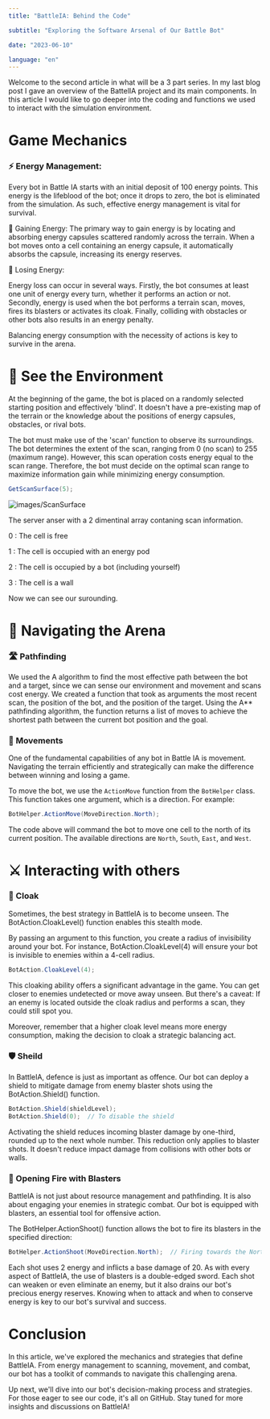 ```yaml
---
title: "BattleIA: Behind the Code"

subtitle: "Exploring the Software Arsenal of Our Battle Bot"

date: "2023-06-10"

language: "en"
---
```

Welcome to the second article in what will be a 3 part series. In my last blog post I gave an overview of the BattelIA project and its main components. In this article I would like to go deeper into the coding and functions we used to interact with the simulation environment.

# Game Mechanics

### ⚡ Energy Management:

Every bot in Battle IA starts with an initial deposit of 100 energy points. This energy is the lifeblood of the bot; once it drops to zero, the bot is eliminated from the simulation. As such, effective energy management is vital for survival.

🔋 Gaining Energy:
The primary way to gain energy is by locating and absorbing energy capsules scattered randomly across the terrain. When a bot moves onto a cell containing an energy capsule, it automatically absorbs the capsule, increasing its energy reserves.

🪫 Losing Energy:

Energy loss can occur in several ways. Firstly, the bot consumes at least one unit of energy every turn, whether it performs an action or not. Secondly, energy is used when the bot performs a terrain scan, moves, fires its blasters or activates its cloak. Finally, colliding with obstacles or other bots also results in an energy penalty.

Balancing energy consumption with the necessity of actions is key to survive in the arena.

# 👀 See the Environment

At the beginning of the game, the bot is placed on a randomly selected starting position and effectively 'blind'. It doesn't have a pre-existing map of the terrain or the knowledge about the positions of energy capsules, obstacles, or rival bots.

The bot must make use of the 'scan' function to observe its surroundings. The bot determines the extent of the scan, ranging from 0 (no scan) to 255 (maximum range). However, this scan operation costs energy equal to the scan range. Therefore, the bot must decide on the optimal scan range to maximize information gain while minimizing energy consumption.

```csharp
GetScanSurface(5);
```

![images/ScanSurface](/images/scanSurface.png)

The server anser with a 2 dimentinal array contaning scan information.

0 : The cell is free

1 : The cell is occupied with an energy pod

2 : The cell is occupied by a bot (including yourself)

3 : The cell is a wall

Now we can see our surounding.

# 🧭 Navigating the Arena

### 🛣️ Pathfinding

We used the A algorithm to find the most effective path between the bot and a target, since we can sense our environment and movement and scans cost energy. We created a function that took as arguments the most recent scan, the position of the bot, and the position of the target. Using the A** pathfinding algorithm, the function returns a list of moves to achieve the shortest path between the current bot position and the goal.

### 🦿 Movements

One of the fundamental capabilities of any bot in Battle IA is movement. Navigating the terrain efficiently and strategically can make the difference between winning and losing a game.

To move the bot, we use the `ActionMove` function from the `BotHelper` class. This function takes one argument, which is a direction. For example:

```csharp
BotHelper.ActionMove(MoveDirection.North);
```

The code above will command the bot to move one cell to the north of its current position. The available directions are `North`, `South`, `East`, and `West`.

# **⚔️ Interacting with others**

### 👻 Cloak

Sometimes, the best strategy in BattleIA is to become unseen. The BotAction.CloakLevel() function enables this stealth mode.

By passing an argument to this function, you create a radius of invisibility around your bot. For instance, BotAction.CloakLevel(4) will ensure your bot is invisible to enemies within a 4-cell radius.

```csharp
BotAction.CloakLevel(4);
```

This cloaking ability offers a significant advantage in the game. You can get closer to enemies undetected or move away unseen. But there's a caveat: If an enemy is located outside the cloak radius and performs a scan, they could still spot you.

Moreover, remember that a higher cloak level means more energy consumption, making the decision to cloak a strategic balancing act.

### 🛡️ Sheild

In BattleIA, defence is just as important as offence. Our bot can deploy a shield to mitigate damage from enemy blaster shots using the BotAction.Shield() function.

```csharp
BotAction.Shield(shieldLevel);
BotAction.Shield(0);  // To disable the shield
```

Activating the shield reduces incoming blaster damage by one-third, rounded up to the next whole number. This reduction only applies to blaster shots. It doesn't reduce impact damage from collisions with other bots or walls.

### 🔫 Opening Fire with Blasters

BattleIA is not just about resource management and pathfinding. It is also about engaging your enemies in strategic combat. Our bot is equipped with blasters, an essential tool for offensive action.

The BotHelper.ActionShoot() function allows the bot to fire its blasters in the specified direction:

```csharp
BotHelper.ActionShoot(MoveDirection.North);  // Firing towards the North
```

Each shot uses 2 energy and inflicts a base damage of 20. As with every aspect of BattleIA, the use of blasters is a double-edged sword. Each shot can weaken or even eliminate an enemy, but it also drains our bot's precious energy reserves. Knowing when to attack and when to conserve energy is key to our bot's survival and success.

# Conclusion

In this article, we've explored the mechanics and strategies that define BattleIA. From energy management to scanning, movement, and combat, our bot has a toolkit of commands to navigate this challenging arena.

Up next, we'll dive into our bot's decision-making process and strategies. For those eager to see our code, it's all on GitHub. Stay tuned for more insights and discussions on BattleIA!
